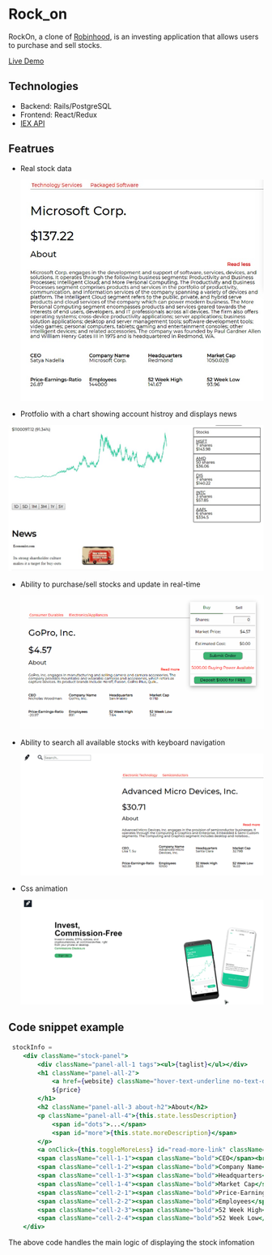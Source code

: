 # Rock_on
RockOn, a clone of [Robinhood](https://robinhood.com/), is an investing application that allows users to purchase and sell stocks.

[Live Demo](https://rock-on-5566.herokuapp.com/)

## Technologies
* Backend: Rails/PostgreSQL
* Frontend: React/Redux
* [IEX API](https://iextrading.com/)
  

## Featrues
* Real stock data 
  
  <img src="./app/assets/images/stock_data.jpg" max-width="800"/>

* Protfolio with a chart showing account histroy and displays news
  
<img src="./app/assets/images/portfolio.jpg" max-width="800"/>

* Ability to purchase/sell stocks and update in real-time 
  
  <img src="./app/assets/images/transaction.gif" width="800" />

* Ability to search all available stocks with keyboard navigation 
  
  <img src="./app/assets/images/search.gif" width="800" />

* Css animation
  
  <img src="./app/assets/images/animation.gif" width="800" />

## Code snippet example
```jsx
 stockInfo =
    <div className="stock-panel">
        <div className="panel-all-1 tags"><ul>{taglist}</ul></div>
        <h1 className="panel-all-2">
            <a href={website} className="hover-text-underline no-text-decoration">{companyName}</a><br/><br/>
            ${price}
        </h1>
        <h2 className="panel-all-3 about-h2">About</h2>
        <p className="panel-all-4">{this.state.lessDescription}
            <span id="dots">...</span>
            <span id="more">{this.state.moreDescription}</span>
        </p>
        <a onClick={this.toggleMoreLess} id="read-more-link" className="panel-all-3">Read more</a>
        <span className="cell-1-1"><span className="bold">CEO</span><br/>{CEO}</span>
        <span className="cell-1-2"><span className="bold">Company Name</span><br />{companyName}</span>
        <span className="cell-1-3"><span className="bold">Headquarters</span><br />{city}</span>   
        <span className="cell-1-4"><span className="bold">Market Cap</span><br />{handleBigNum(marketcap)}</span>   
        <span className="cell-2-1"><span className="bold">Price-Earnings-Ratio</span><br />{peRatio}</span>   
        <span className="cell-2-2"><span className="bold">Employees</span><br />{employees}</span>   
        <span className="cell-2-3"><span className="bold">52 Week High</span><br />{week52high}</span>   
        <span className="cell-2-4"><span className="bold">52 Week Low</span><br />{week52low}</span>
    </div>
```

The above code handles the main logic of displaying the stock infomation